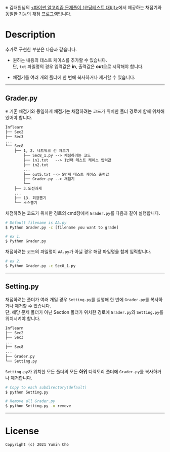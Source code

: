 
※ 김태원님의 [<파이썬 알고리즘 문제풀이 (코딩테스트 대비)>](https://www.inflearn.com/course/%ED%8C%8C%EC%9D%B4%EC%8D%AC-%EC%95%8C%EA%B3%A0%EB%A6%AC%EC%A6%98-%EB%AC%B8%EC%A0%9C%ED%92%80%EC%9D%B4-%EC%BD%94%EB%94%A9%ED%85%8C%EC%8A%A4%ED%8A%B8)에서 제공하는 채점기와 동일한 기능의 채점 프로그램입니다. <br>


# Description
추가로 구현한 부분은 다음과 같습니다. 
- 원하는 내용의 테스트 케이스를 추가할 수 있습니다. 
<br> 단, `txt` 파일명의 경우 입력값은 **in**, 출력값은 **out**으로 시작해야 합니다.

- 채점기를 여러 개의 폴더에 한 번에 복사하거나 제거할 수 있습니다. <br>

---

## Grader.py
※ 기존 채점기와 동일하게 채점기는 채점하려는 코드가 위치한 폴더 경로에 함께 위치해 있어야 합니다. 

```md
Inflearn
├── Sec2
├── Sec3
...
└── Sec8
    ├── 1, 2. 네트워크 선 자르기
        ├── Sec8_1.py --> 채점하려는 코드
        ├── in1.txt   --> 1번째 테스트 케이스 입력값
        ├── in2.txt
        ...
        ├── out5.txt --> 5번째 테스트 케이스 출력값
        ├── Grader.py --> 채점기
        └──
    ├── 3.도전과제
    ...
    ├── 13. 회장뽑기
    └── 소스뽑기
```

채점하려는 코드가 위치한 경로의 cmd창에서 `Grader.py`를 다음과 같이 실행합니다.

```bash
# Default filename is AA.py
$ Python Grader.py -c [filename you want to grade] 

# ex 1. 
$ Python Grader.py 
```

채점하려는 코드의 파일명이 `AA.py`가 아닐 경우 해당 파일명을 함께 입력합니다.
```bash
# ex 2. 
$ Python Grader.py -c Sec8_1.py
```

---

## Setting.py
채점하려는 폴더가 여러 개일 경우 `Setting.py`를 실행해 한 번에 `Grader.py`를 복사하거나 제거할 수 있습니다. 
<br>
단, 해당 문제 폴더가 아닌 Section 폴더가 위치한 경로에 `Grader.py`와 `Setting.py`를 위치시켜야 합니다.

```md
Inflearn
├── Sec2
├── Sec3
...
├── Sec8
...
├── Grader.py
└── Setting.py 

```

`Setting.py`가 위치한 모든 폴더의 모든 **하위** 디렉토리 폴더에 `Grader.py`를 복사하거나 제거합니다.

```bash
# Copy to each subdirectory(default)
$ python Setting.py

# Remove all Grader.py 
$ python Setting.py -o remove
```

---

# License
```
Copyright (c) 2021 Yumin Cho
```
